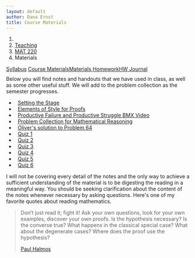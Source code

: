 ```yaml
---
layout: default
author: Dana Ernst
title: Course Materials
---
```


<ol class="breadcrumb">
  <li><a href="/"><i class="fa fa-home"></i></a></li>
  <li><a href="/teaching/">Teaching</a></li>
  <li><a href="/teaching/mat220f17">MAT 220</a></li>
  <li class="active">Materials</li>
</ol>

<div class="row">
<div class="col-xs-12">
<div class="btn-group btn-group-justified">
<a class="btn btn-default btn-success" href="{{site.baseurl}}/teaching/mat220f17/syllabus/">Syllabus</a>
<a class="btn btn-default btn-primary" href="{{site.baseurl}}/teaching/mat220f17/materials/">
<span class="hidden-xs">Course Materials</span><span class="visible-xs">Materials</span>
</a>
<a class="btn btn-default btn-warning" href="{{site.baseurl}}/teaching/mat220f17/homework/">
<span class="hidden-xs">Homework</span><span class="visible-xs">HW</span>
</a>
<a class="btn btn-default btn-info" href="{{site.baseurl}}/teaching/mat220f17/journal/">Journal</a>
</div>
</div>
</div>

<p style="margin-top:10px;">
Below you will find notes and handouts that we have used in class, as well as some other useful stuff. We will add to the problem collection as the semester progresses.
</p>

<ul class="fa-ul">
  <li><i class="fa-li fa fa-file-pdf-o fa-fw"></i>&nbsp; <a href="{{ site.baseurl }}/teaching/SettingTheStage.pdf">Setting the Stage</a></li>
  <li><i class="fa-li fa fa-file-pdf-o fa-fw"></i>&nbsp; <a href="{{ site.baseurl }}/teaching/ElementsOfStyle.pdf">Elements of Style for Proofs</a></li>
  <li><i class="fa-li fa fa-file-pdf-o fa-fw"></i>&nbsp; <a href="https://www.youtube.com/watch?v=9brnDOVJWnw">Productive Failure and Productive Struggle BMX Video</a></li>
  <li><i class="fa-li fa fa-file-pdf-o fa-fw"></i>&nbsp; <a href="{{ site.baseurl }}/teaching/mat220f17/220ProblemCollection.pdf">Problem Collection for Mathematical Reasoning</a></li>
  <li><i class="fa-li fa fa-file-pdf-o fa-fw"></i>&nbsp; <a href="{{ site.baseurl }}/teaching/mat220f17/220Problem64.jpg">Oliver's solution to Problem 64</a></li>
  <li><i class="fa-li fa fa-file-pdf-o fa-fw"></i>&nbsp; <a href="{{ site.baseurl }}/teaching/mat220f17/220Quiz1.pdf">Quiz 1</a></li>
  <li><i class="fa-li fa fa-file-pdf-o fa-fw"></i>&nbsp; <a href="{{ site.baseurl }}/teaching/mat220f17/220Quiz2.pdf">Quiz 2</a></li>
  <li><i class="fa-li fa fa-file-pdf-o fa-fw"></i>&nbsp; <a href="{{ site.baseurl }}/teaching/mat220f17/220Quiz3.pdf">Quiz 3</a></li>
  <li><i class="fa-li fa fa-file-pdf-o fa-fw"></i>&nbsp; <a href="{{ site.baseurl }}/teaching/mat220f17/220Quiz4.pdf">Quiz 4</a></li>
  <li><i class="fa-li fa fa-file-pdf-o fa-fw"></i>&nbsp; <a href="{{ site.baseurl }}/teaching/mat220f17/220Quiz5.pdf">Quiz 5</a></li>
  <li><i class="fa-li fa fa-file-pdf-o fa-fw"></i>&nbsp; <a href="{{ site.baseurl }}/teaching/mat220f17/220Quiz6.pdf">Quiz 6</a></li>
  <!--   <li><i class="fa-li fa fa-file-pdf-o fa-fw"></i>&nbsp; <a href="{{ site.baseurl }}/teaching/mat220f17/220Quiz7.pdf">Quiz 7</a></li> -->
</ul>

I will not be covering every detail of the notes and the only way to achieve a sufficient understanding of the material is to be digesting the reading in a meaningful way.  You should be seeking clarification about the content of the notes whenever necessary by asking questions.  Here's one of my favorite quotes about reading mathematics.

<blockquote>
  <p>Don’t just read it; fight it! Ask your own questions, look for your own examples, discover your own proofs. Is the hypothesis necessary? Is the converse true? What happens in the classical special case? What about the degenerate cases? Where does the proof use the hypothesis?</p>
  <footer><a href="http://en.wikipedia.org/wiki/Paul_Halmos">Paul Halmos</a></footer>
</blockquote>
